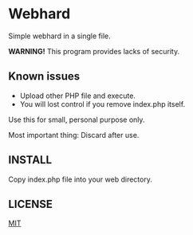 # Webhard

Simple webhard in a single file.

**WARNING!** This program provides lacks of security.

## Known issues
 * Upload other PHP file and execute.
 * You will lost control if you remove index.php itself.

Use this for small, personal purpose only.

Most important thing: Discard after use.

## INSTALL
Copy index.php file into your web directory.

## LICENSE
[MIT](LICENSE)
